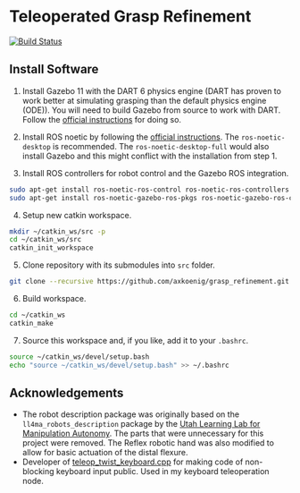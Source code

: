 # Teleoperated Grasp Refinement

[![Build Status](https://travis-ci.com/axkoenig/grasp_refinement.svg?token=KeJradpJgXCJqZfQ8pwB&branch=main)](https://travis-ci.com/axkoenig/grasp_refinement)

## Install Software 
1. Install Gazebo 11 with the DART 6 physics engine (DART has proven to work better at simulating grasping than the default physics engine (ODE)). You will need to build Gazebo from source to work with DART. Follow the [official instructions](http://gazebosim.org/tutorials?tut=install_from_source&cat=install) for doing so.

2. Install ROS noetic by following the [official instructions](https://wiki.ros.org/noetic/Installation/Ubuntu). The ```ros-noetic-desktop``` is recommended. The ```ros-noetic-desktop-full``` would also install Gazebo and this might conflict with the installation from step 1. 

3. Install ROS controllers for robot control and the Gazebo ROS integration.
```bash
sudo apt-get install ros-noetic-ros-control ros-noetic-ros-controllers
sudo apt-get install ros-noetic-gazebo-ros-pkgs ros-noetic-gazebo-ros-control
``` 

4. Setup new catkin workspace.

```bash
mkdir ~/catkin_ws/src -p
cd ~/catkin_ws/src
catkin_init_workspace
```

5. Clone repository with its submodules into ```src``` folder.

```bash
git clone --recursive https://github.com/axkoenig/grasp_refinement.git
```

6. Build workspace.

```bash
cd ~/catkin_ws
catkin_make
```

7. Source this workspace and, if you like, add it to your ```.bashrc```.

```bash
source ~/catkin_ws/devel/setup.bash
echo "source ~/catkin_ws/devel/setup.bash" >> ~/.bashrc
```

## Acknowledgements

- The robot description package was originally based on the ```ll4ma_robots_description``` package by the [Utah Learning Lab for Manipulation Autonomy](https://bitbucket.org/robot-learning/ll4ma_robots_description/src/main/). The parts that were unnecessary for this project were removed. The Reflex robotic hand was also modified to allow for basic actuation of the distal flexure.
- Developer of [teleop_twist_keyboard.cpp](https://github.com/methylDragon/teleop_twist_keyboard_cpp/blob/master/src/teleop_twist_keyboard.cpp) for making code of non-blocking keyboard input public. Used in my keyboard teleoperation node. 